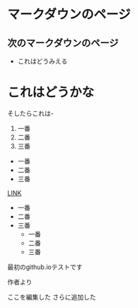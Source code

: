 # マークダウンのページ
## 次のマークダウンのページ

* これはどうみえる

# これはどうかな
  そしたらこれは-

1. 一番
1. 二番
1. 三番

- 一番
- 二番
- 三番

[LINK](markdownhowto.md)

- 一番
- 二番
- 三番
  - 一番
  - 二番
  - 三番


最初のgithub.ioテストです

作者より

ここを編集した
さらに追加した
